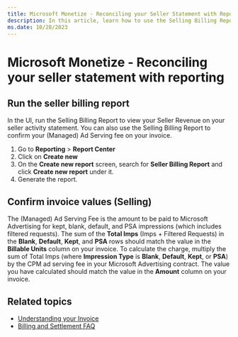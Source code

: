 ```yaml
---
title: Microsoft Monetize - Reconciling your Seller Statement with Reporting
description: In this article, learn how to use the Selling Billing Report to assess and confirm the (Managed) Ad Serving charges on your invoice.
ms.date: 10/28/2023
---
```


# Microsoft Monetize - Reconciling your seller statement with reporting

## Run the seller billing report

In the UI, run the Selling Billing Report to view your Seller Revenue on your seller activity statement. You can also use the Selling Billing Report to confirm your (Managed) Ad Serving fee on your invoice.

1. Go to **Reporting** > **Report Center**
2. Click on **Create new**
3. On the **Create new report** screen, search for **Seller Billing Report** and click **Create new report** under it.
4. Generate the report.

## Confirm invoice values (Selling)

The (Managed) Ad Serving Fee is the amount to be paid to Microsoft Advertising for kept, blank, default, and PSA impressions (which includes filtered requests). The sum of the **Total Imps** (Imps + Filtered Requests) in the **Blank**, **Default**, **Kept**, and **PSA** rows should match the value in the **Billable Units** column on your invoice. To calculate the charge, multiply the sum of Total Imps (where **Impression Type** is **Blank**, **Default**, **Kept**, or **PSA**) by the CPM ad serving fee in your Microsoft Advertising contract. The value you have calculated should match the value in the **Amount** column on your invoice.

## Related topics

- [Understanding your Invoice](understanding-your-invoice.md)
- [Billing and Settlement FAQ](billing-faq.md)

